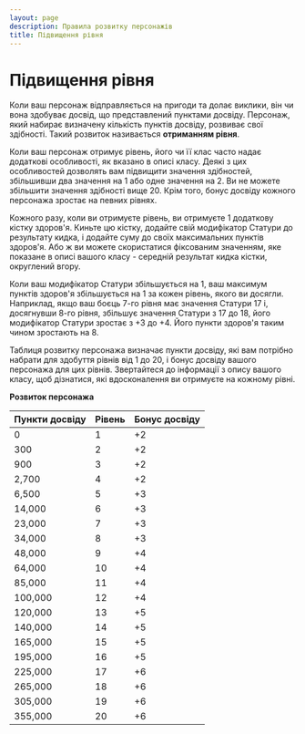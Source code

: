 ```yaml
---
layout: page
description: Правила розвитку персонажів
title: Підвищення рівня
---
```


# Підвищення рівня
Коли ваш персонаж відправляється на пригоди та долає виклики, він чи вона здобуває досвід, що представлений пунктами досвіду. Персонаж, який набирає визначену кількість пунктів досвіду, розвиває свої здібності. Такий розвиток називається **отриманням рівня**.

Коли ваш персонаж отримує рівень, його чи її клас часто надає додаткові особливості, як вказано в описі класу. Деякі з цих особливостей дозволять вам підвищити значення здібностей, збільшивши два значення на 1 або одне значення на 2. Ви не можете збільшити значення здібності вище 20. Крім того, бонус досвіду кожного персонажа зростає на певних рівнях.

Кожного разу, коли ви отримуєте рівень, ви отримуєте 1 додаткову кістку здоров'я. Киньте цю кістку, додайте свій модифікатор Статури до результату кидка, і додайте суму до своїх максимальних пунктів здоров'я. Або ж ви можете скористатися фіксованим значенням, яке показане в описі вашого класу - середній результат кидка кістки, округлений вгору.

Коли ваш модифікатор Статури збільшується на 1, ваш максимум пунктів здоров'я збільшується на 1 за кожен рівень, якого ви досягли. Наприклад, якщо ваш боєць 7-го рівня має значення Статури 17 і, досягнувши 8-го рівня, збільшує значення Статури з 17 до 18, його модифікатор Статури зростає з +3 до +4. Його пункти здоров'я таким чином зростають на 8.

Таблиця розвитку персонажа визначає пункти досвіду, які вам потрібно набрати для здобуття рівнів від 1 до 20, і бонус досвіду вашого персонажа для цих рівнів. Звертайтеся до інформації з опису вашого класу, щоб дізнатися, які вдосконалення ви отримуєте на кожному рівні.

**Розвиток персонажа**

| Пункти досвіду | Рівень | Бонус досвіду |
| -------------- | ------ | ------------- |
| 0              | 1      | +2            |
| 300            | 2      | +2            |
| 900            | 3      | +2            |
| 2,700          | 4      | +2            |
| 6,500          | 5      | +3            |
| 14,000         | 6      | +3            |
| 23,000         | 7      | +3            |
| 34,000         | 8      | +3            |
| 48,000         | 9      | +4            |
| 64,000         | 10     | +4            |
| 85,000         | 11     | +4            |
| 100,000        | 12     | +4            |
| 120,000        | 13     | +5            |
| 140,000        | 14     | +5            |
| 165,000        | 15     | +5            |
| 195,000        | 16     | +5            |
| 225,000        | 17     | +6            |
| 265,000        | 18     | +6            |
| 305,000        | 19     | +6            |
| 355,000        | 20     | +6            |

